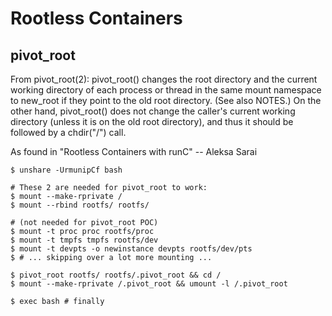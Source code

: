 # Rootless Containers

## pivot_root
From pivot_root(2):
    pivot_root() changes the root directory and the current working
    directory of each process or thread in the same mount namespace to
    new_root if they point to the old root directory.  (See also NOTES.)
    On the other hand, pivot_root() does not change the caller's current
    working directory (unless it is on the old root directory), and thus
    it should be followed by a chdir("/") call.

As found in "Rootless Containers with runC" -- Aleksa Sarai
```
$ unshare -UrmunipCf bash

# These 2 are needed for pivot_root to work:
$ mount --make-rprivate /
$ mount --rbind rootfs/ rootfs/

# (not needed for pivot_root POC)
$ mount -t proc proc rootfs/proc
$ mount -t tmpfs tmpfs rootfs/dev
$ mount -t devpts -o newinstance devpts rootfs/dev/pts
$ # ... skipping over a lot more mounting ...

$ pivot_root rootfs/ rootfs/.pivot_root && cd /
$ mount --make-rprivate /.pivot_root && umount -l /.pivot_root

$ exec bash # finally
```
